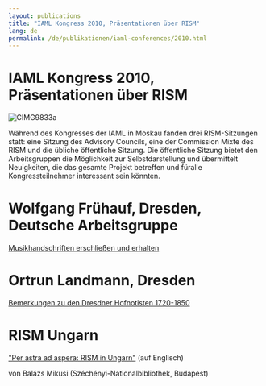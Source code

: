 ```yaml
---
layout: publications
title: "IAML Kongress 2010, Präsentationen über RISM"
lang: de
permalink: /de/publikationen/iaml-conferences/2010.html
---
```


# IAML Kongress 2010, Präsentationen über RISM 

 ![](/fileadmin/_processed_/csm_CIMG9833a_7258728a48.jpg "CIMG9833a")

Während des Kongresses der IAML in Moskau fanden drei RISM-Sitzungen statt: eine Sitzung des Advisory Councils, eine der Commission Mixte des RISM und die übliche öffentliche Sitzung. Die öffentliche Sitzung bietet den Arbeitsgruppen die Möglichkeit zur Selbstdarstellung und übermittelt Neuigkeiten, die das gesamte Projekt betreffen und füralle Kongressteilnehmer interessant sein könnten.

# Wolfgang Frühauf, Dresden, Deutsche Arbeitsgruppe

[Musikhandschriften erschließen und erhalten](/de/publikationen/iaml-konferenzen/2010/fruehauf.html#c1336 "Öffnet internen Link im aktuellen Fenster")



# Ortrun Landmann, Dresden 

[Bemerkungen zu den Dresdner Hofnotisten 1720-1850](/de/publikationen/iaml-konferenzen/2010/landmann.html#c1312 "Öffnet internen Link im aktuellen Fenster")



# RISM Ungarn

["Per astra ad aspera: RISM in Ungarn"](/de/publikationen/iaml-konferenzen/2010/rism-ungarn.html "Opens internal link in current window") (auf Englisch)

von Balázs Mikusi (Széchényi-Nationalbibliothek, Budapest)